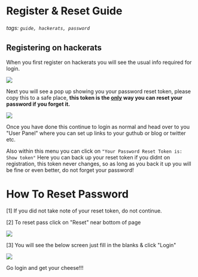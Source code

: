 # Register & Reset Guide
###### tags: `guide, hackerats, password`

## Registering on hackerats
When you first register on hackerats you will see the usual info required for login.

![](https://i.imgur.com/11s93rw.png)

Next you will see a pop up showing you your password reset token, please copy this to a safe place, **this token is the <u>only</u> way you can reset your password if you forget it.**

![](https://i.imgur.com/Y4on8Cb.png)

Once you have done this continue to login as normal and head over to you "User Panel" where you can set up links to your guthub or blog or twitter etc.

Also within this menu you can click on `` "Your Password Reset Token is: Show token"
``
Here you can back up your reset token if you didnt on registration, this token never changes, so as long as you back it up you will be fine or even better, do not forget your password!  

#

# How To Reset Password
[1] If you did not take note of your reset token, do not continue.

[2] To reset pass click on "Reset" near bottom of page

![](https://i.imgur.com/jFEMYR1.png)

[3] You will see the below screen just fill in the blanks & click "Login"

![](https://i.imgur.com/6JOom07.png)  

Go login and get your cheese!!!
